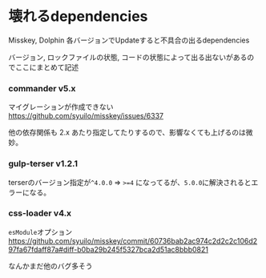 # 壊れるdependencies

Misskey, Dolphin 各バージョンでUpdateすると不具合の出るdependencies

バージョン, ロックファイルの状態, コードの状態によって出る出ないがあるのでここにまとめて記述

### commander v5.x

マイグレーションが作成できない https://github.com/syuilo/misskey/issues/6337

他の依存関係も 2.x あたり指定してたりするので、影響なくても上げるのは微妙。

### gulp-terser v1.2.1

terserのバージョン指定が`^4.0.0` => `>=4` になってるが、`5.0.0`に解決されるとエラーになる。

### css-loader v4.x
`esModule`オプション
https://github.com/syuilo/misskey/commit/60736bab2ac974c2d2c2c106d297fa67fdaff87a#diff-b0ba29b245f5327bca2d51ac8bbb0821

なんかまだ他のバグ多そう

